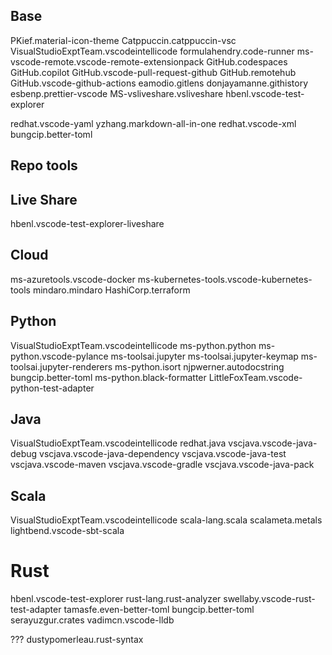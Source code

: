 

## Base
PKief.material-icon-theme
Catppuccin.catppuccin-vsc
VisualStudioExptTeam.vscodeintellicode
formulahendry.code-runner
ms-vscode-remote.vscode-remote-extensionpack
GitHub.codespaces
GitHub.copilot
GitHub.vscode-pull-request-github
GitHub.remotehub
GitHub.vscode-github-actions
eamodio.gitlens
donjayamanne.githistory
esbenp.prettier-vscode
MS-vsliveshare.vsliveshare
hbenl.vscode-test-explorer


redhat.vscode-yaml
yzhang.markdown-all-in-one
redhat.vscode-xml
bungcip.better-toml

## Repo tools

## Live Share
hbenl.vscode-test-explorer-liveshare


## Cloud
ms-azuretools.vscode-docker
ms-kubernetes-tools.vscode-kubernetes-tools
mindaro.mindaro
HashiCorp.terraform

## Python
VisualStudioExptTeam.vscodeintellicode
ms-python.python
ms-python.vscode-pylance
ms-toolsai.jupyter
ms-toolsai.jupyter-keymap
ms-toolsai.jupyter-renderers
ms-python.isort
njpwerner.autodocstring
bungcip.better-toml
ms-python.black-formatter
LittleFoxTeam.vscode-python-test-adapter

## Java
VisualStudioExptTeam.vscodeintellicode
redhat.java
vscjava.vscode-java-debug
vscjava.vscode-java-dependency
vscjava.vscode-java-test
vscjava.vscode-maven
vscjava.vscode-gradle
vscjava.vscode-java-pack

## Scala
VisualStudioExptTeam.vscodeintellicode
scala-lang.scala
scalameta.metals
lightbend.vscode-sbt-scala

# Rust
hbenl.vscode-test-explorer
rust-lang.rust-analyzer
swellaby.vscode-rust-test-adapter
tamasfe.even-better-toml
bungcip.better-toml
serayuzgur.crates
vadimcn.vscode-lldb

???
dustypomerleau.rust-syntax
